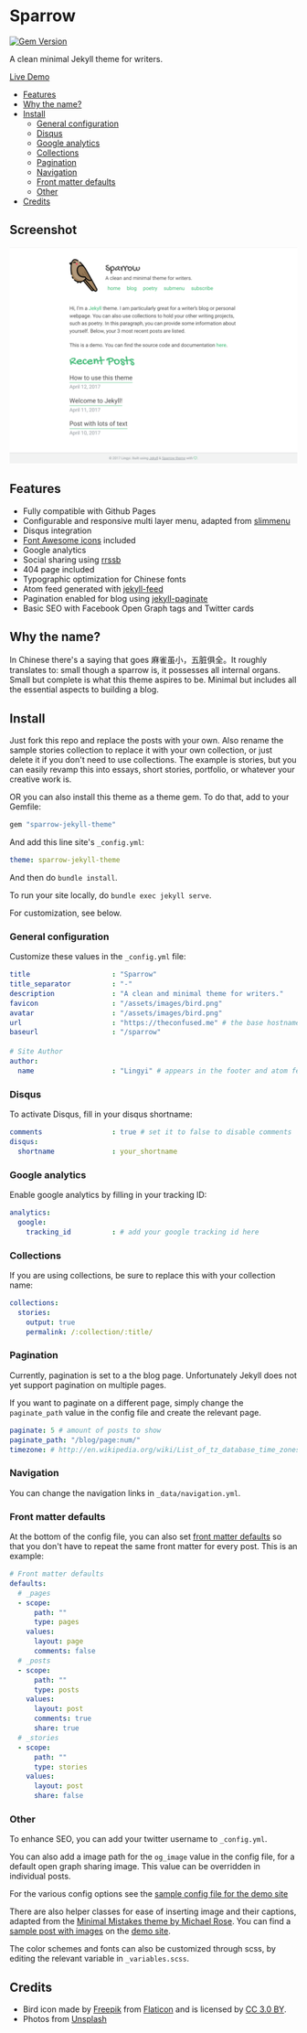 # Sparrow

[![Gem Version](https://badge.fury.io/rb/sparrow-jekyll-theme.svg)](https://badge.fury.io/rb/sparrow-jekyll-theme)

A clean minimal Jekyll theme for writers. 

[Live Demo](http://theconfused.me/sparrow)

- [Features](#features)
- [Why the name?](#why-the-name) 
- [Install](#install)
    - [General configuration](#general-configuration)
    - [Disqus](#disqus)
    - [Google analytics](#google-analytics)
    - [Collections](#collections)
    - [Pagination](#pagination)
    - [Navigation](#navigation)
    - [Front matter defaults](#front-matter-defaults)
    - [Other](#other)
- [Credits](#credits)

## Screenshot 

![](screenshot.png)

## Features

- Fully compatible with Github Pages
- Configurable and responsive multi layer menu, adapted from [slimmenu](https://github.com/adnantopal/slimmenu)
- Disqus integration
- [Font Awesome icons](http://fontawesome.io/) included
- Google analytics
- Social sharing using [rrssb](https://www.rrssb.ml/)
- 404 page included
- Typographic optimization for Chinese fonts
- Atom feed generated with [jekyll-feed](https://github.com/jekyll/jekyll-feed)
- Pagination enabled for blog using [jekyll-paginate](https://github.com/jekyll/jekyll-paginate)
- Basic SEO with Facebook Open Graph tags and Twitter cards

## Why the name? 

In Chinese there's a saying that goes 麻雀虽小，五脏俱全。It roughly translates to: small though a sparrow is, it possesses all internal organs. Small but complete is what this theme aspires to be. Minimal but includes all the essential aspects to building a blog. 

## Install

Just fork this repo and replace the posts with your own. Also rename the sample stories collection to replace it with your own collection, or just delete it if you don't need to use collections. The example is stories, but you can easily revamp this into essays, short stories, portfolio, or whatever your creative work is. 

OR you can also install this theme as a theme gem. To do that, add to your Gemfile: 

```ruby
gem "sparrow-jekyll-theme"
```

And add this line site's `_config.yml`: 

```yaml
theme: sparrow-jekyll-theme
```

And then do `bundle install`. 

To run your site locally, do `bundle exec jekyll serve`. 

For customization, see below. 

### General configuration

Customize these values in the `_config.yml` file: 

```yaml
title                    : "Sparrow"
title_separator          : "-"
description              : "A clean and minimal theme for writers."
favicon                  : "/assets/images/bird.png"
avatar                   : "/assets/images/bird.png"
url                      : "https://theconfused.me" # the base hostname & protocol for your site e.g. "https://mmistakes.github.io"
baseurl                  : "/sparrow" 

# Site Author
author:
  name                   : "Lingyi" # appears in the footer and atom feed
```


### Disqus

To activate Disqus, fill in your disqus shortname: 

```yaml
comments                 : true # set it to false to disable comments
disqus:
  shortname              : your_shortname
```

### Google analytics

Enable google analytics by filling in your tracking ID: 

```yaml
analytics:
  google:
    tracking_id          : # add your google tracking id here
```

### Collections

If you are using collections, be sure to replace this with your collection name: 

```yaml
collections:
  stories:
    output: true
    permalink: /:collection/:title/
```

### Pagination

Currently, pagination is set to a the blog page. Unfortunately Jekyll does not yet support pagination on multiple pages. 

If you want to paginate on a different page, simply change the `paginate_path` value in the config file and create the relevant page. 

```yaml
paginate: 5 # amount of posts to show
paginate_path: "/blog/page:num/"
timezone: # http://en.wikipedia.org/wiki/List_of_tz_database_time_zones
```

### Navigation

You can change the navigation links in `_data/navigation.yml`.

### Front matter defaults

At the bottom of the config file, you can also set [front matter defaults](https://jekyllrb.com/docs/configuration/#front-matter-defaults) so that you don't have to repeat the same front matter for every post. This is an example: 

```yaml
# Front matter defaults
defaults:
  # _pages
  - scope:
      path: ""
      type: pages
    values:
      layout: page
      comments: false
  # _posts
  - scope:
      path: ""
      type: posts
    values:
      layout: post
      comments: true
      share: true
  # _stories
  - scope:
      path: ""
      type: stories
    values:
      layout: post
      share: false
```

### Other

To enhance SEO, you can add your twitter username to `_config.yml`. 

You can also add a image path for the `og_image` value in the config file, for a default open graph sharing image. This value can be overridden in individual posts. 

For the various config options see the [sample config file for the demo site](https://github.com/lingxz/sparrow/blob/master/_config.yml)

There are also helper classes for ease of inserting image and their captions, adapted from the [Minimal Mistakes theme by Michael Rose](https://github.com/mmistakes/minimal-mistakes). You can find a [sample post with images](https://theconfused.me/sparrow/blog/post-with-image/) on the [demo site](https://theconfused.me/sparrow). 

The color schemes and fonts can also be customized through scss, by editing the relevant variable in `_variables.scss`. 

## Credits

- Bird icon made by [Freepik](http://www.freepik.com) from [Flaticon](http://www.flaticon.com) and is licensed by [CC 3.0 BY](http://creativecommons.org/licenses/by/3.0/).
- Photos from [Unsplash](https://unsplash.com/)
